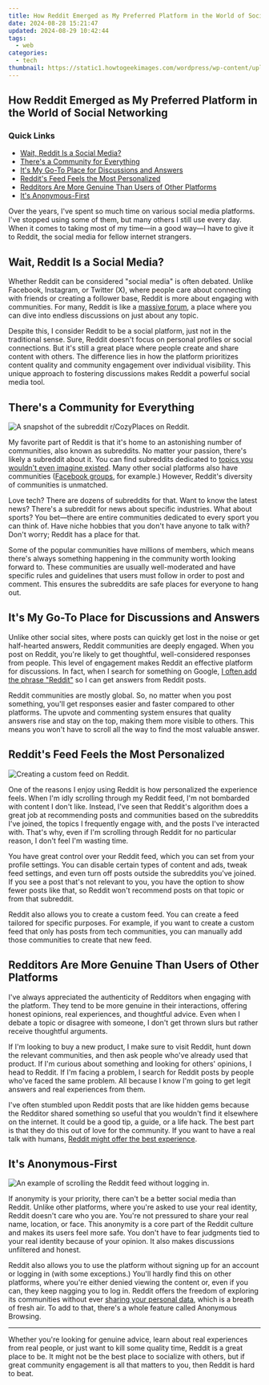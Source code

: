 ```yaml
---
title: How Reddit Emerged as My Preferred Platform in the World of Social Networking
date: 2024-08-28 15:21:47
updated: 2024-08-29 10:42:44
tags:
  - web
categories:
  - tech
thumbnail: https://static1.howtogeekimages.com/wordpress/wp-content/uploads/2024/08/a-phone-with-the-reddit-mascot-coming-out-of-the-screen.jpg
---
```


## How Reddit Emerged as My Preferred Platform in the World of Social Networking

### Quick Links

* [Wait, Reddit Is a Social Media?](https://some-guidance.techidaily.com/unparalleled-costless-pixel-perfection-software-for-2024/)
* [There's a Community for Everything](https://some-skills.techidaily.com/in-2024-shockingly-fast-crafting-a-google-image-collaboration/)
* [It's My Go-To Place for Discussions and Answers](https://desktop-recording.techidaily.com/new-cutting-edge-strategies-for-efficient-speech-translation-with-google/)
* [Reddit's Feed Feels the Most Personalized](https://win11-tips.techidaily.com/troubleshooting-dark-displays-during-win-games/)
* [Redditors Are More Genuine Than Users of Other Platforms](https://unlock-android.techidaily.com/rootjunky-apk-to-bypass-google-frp-lock-for-infinix-note-30i-by-drfone-android/)
* [It's Anonymous-First](https://hardware-updates.techidaily.com/in-depth-analysis-of-toms-computing-innovations/)

 Over the years, I've spent so much time on various social media platforms. I've stopped using some of them, but many others I still use every day. When it comes to taking most of my time—in a good way—I have to give it to Reddit, the social media for fellow internet strangers.

##  Wait, Reddit Is a Social Media?

 Whether Reddit can be considered "social media" is often debated. Unlike Facebook, Instagram, or Twitter (X), where people care about connecting with friends or creating a follower base, Reddit is more about engaging with communities. For many, Reddit is like a [massive forum](https://screen-mirror.techidaily.com/in-2024-process-of-screen-sharing-vivo-y100i-to-pc-detailed-steps-drfone-by-drfone-android/), a place where you can dive into endless discussions on just about any topic.

 Despite this, I consider Reddit to be a social platform, just not in the traditional sense. Sure, Reddit doesn't focus on personal profiles or social connections. But it's still a great place where people create and share content with others. The difference lies in how the platform prioritizes content quality and community engagement over individual visibility. This unique approach to fostering discussions makes Reddit a powerful social media tool.

##  There's a Community for Everything

![A snapshot of the subreddit r/CozyPlaces on Reddit.](https://static1.howtogeekimages.com/wordpress/wp-content/uploads/2024/08/a-snapshot-of-the-subreddit-cozyplaces-on-reddit.png) 

 My favorite part of Reddit is that it's home to an astonishing number of communities, also known as subreddits. No matter your passion, there's likely a subreddit about it. You can find subreddits dedicated to [topics you wouldn't even imagine existed](https://extra-information.techidaily.com/live-gaming-hubs-the-9-you-cant-miss/). Many other social platforms also have communities ([Facebook groups](https://buynow-reviews.techidaily.com/best-amazon-prime-day-electronics-bargains-of-2024/), for example.) However, Reddit's diversity of communities is unmatched.

 Love tech? There are dozens of subreddits for that. Want to know the latest news? There's a subreddit for news about specific industries. What about sports? You bet—there are entire communities dedicated to every sport you can think of. Have niche hobbies that you don't have anyone to talk with? Don't worry; Reddit has a place for that.

 Some of the popular communities have millions of members, which means there's always something happening in the community worth looking forward to. These communities are usually well-moderated and have specific rules and guidelines that users must follow in order to post and comment. This ensures the subreddits are safe places for everyone to hang out.

##  It's My Go-To Place for Discussions and Answers

 Unlike other social sites, where posts can quickly get lost in the noise or get half-hearted answers, Reddit communities are deeply engaged. When you post on Reddit, you're likely to get thoughtful, well-considered responses from people. This level of engagement makes Reddit an effective platform for discussions. In fact, when I search for something on Google, [I often add the phrase "Reddit"](https://some-approaches.techidaily.com/updated-unraveling-virtual-physical-coexistence-what-is-mixed-reality/) so I can get answers from Reddit posts.

 Reddit communities are mostly global. So, no matter when you post something, you'll get responses easier and faster compared to other platforms. The upvote and commenting system ensures that quality answers rise and stay on the top, making them more visible to others. This means you won't have to scroll all the way to find the most valuable answer.

##  Reddit's Feed Feels the Most Personalized

![Creating a custom feed on Reddit.](https://static1.howtogeekimages.com/wordpress/wp-content/uploads/2024/08/creating-a-custom-feed-on-reddit.png) 

 One of the reasons I enjoy using Reddit is how personalized the experience feels. When I'm idly scrolling through my Reddit feed, I'm not bombarded with content I don't like. Instead, I've seen that Reddit's algorithm does a great job at recommending posts and communities based on the subreddits I've joined, the topics I frequently engage with, and the posts I've interacted with. That's why, even if I'm scrolling through Reddit for no particular reason, I don't feel I'm wasting time.

 You have great control over your Reddit feed, which you can set from your profile settings. You can disable certain types of content and ads, tweak feed settings, and even turn off posts outside the subreddits you've joined. If you see a post that's not relevant to you, you have the option to show fewer posts like that, so Reddit won't recommend posts on that topic or from that subreddit.

 Reddit also allows you to create a custom feed. You can create a feed tailored for specific purposes. For example, if you want to create a custom feed that only has posts from tech communities, you can manually add those communities to create that new feed.

##  Redditors Are More Genuine Than Users of Other Platforms

 I've always appreciated the authenticity of Redditors when engaging with the platform. They tend to be more genuine in their interactions, offering honest opinions, real experiences, and thoughtful advice. Even when I debate a topic or disagree with someone, I don't get thrown slurs but rather receive thoughtful arguments.

 If I'm looking to buy a new product, I make sure to visit Reddit, hunt down the relevant communities, and then ask people who've already used that product. If I'm curious about something and looking for others' opinions, I head to Reddit. If I'm facing a problem, I search for Reddit posts by people who've faced the same problem. All because I know I'm going to get legit answers and real experiences from them.

 I've often stumbled upon Reddit posts that are like hidden gems because the Redditor shared something so useful that you wouldn't find it elsewhere on the internet. It could be a good tip, a guide, or a life hack. The best part is that they do this out of love for the community. If you want to have a real talk with humans, [Reddit might offer the best experience](https://win-amazing.techidaily.com/download-thrustmaster-t150-drivers-instantly-for-a-smooth-gaming-experience/).

##  It's Anonymous-First

![An example of scrolling the Reddit feed without logging in.](https://static1.howtogeekimages.com/wordpress/wp-content/uploads/2024/08/an-example-of-scrolling-the-reddit-feed-without-logging-in.png) 

 If anonymity is your priority, there can't be a better social media than Reddit. Unlike other platforms, where you're asked to use your real identity, Reddit doesn't care who you are. You're not pressured to share your real name, location, or face. This anonymity is a core part of the Reddit culture and makes its users feel more safe. You don't have to fear judgments tied to your real identity because of your opinion. It also makes discussions unfiltered and honest.

 Reddit also allows you to use the platform without signing up for an account or logging in (with some exceptions.) You'll hardly find this on other platforms, where you're either denied viewing the content or, even if you can, they keep nagging you to log in. Reddit offers the freedom of exploring its communities without ever [sharing your personal data](https://youtube-data.techidaily.com/outube-money-mastery-from-clicks-to-checkbook-balance/), which is a breath of fresh air. To add to that, there's a whole feature called Anonymous Browsing.

---

 Whether you're looking for genuine advice, learn about real experiences from real people, or just want to kill some quality time, Reddit is a great place to be. It might not be the best place to socialize with others, but if great community engagement is all that matters to you, then Reddit is hard to beat.

<ins class="adsbygoogle"
     style="display:block"
     data-ad-format="autorelaxed"
     data-ad-client="ca-pub-7571918770474297"
     data-ad-slot="1223367746"></ins>



<ins class="adsbygoogle"
     style="display:block"
     data-ad-client="ca-pub-7571918770474297"
     data-ad-slot="8358498916"
     data-ad-format="auto"
     data-full-width-responsive="true"></ins>
